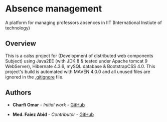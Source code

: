 # Absence management

A platform for managing professors absences in IIT (International Instiute of technology)

## Overview

This is a calss project for (Development of distributed web components Subject) using Java2EE (with JDK 8 & tested under Apache tomcat 9 WebServer), Hibernate 4.3.6, mySQL database & BootstrapCSS 4.0.
This project's build is automated with MAVEN 4.0.0 and all unused files are ignored in the [.gitignore](https://github.com/your/project/contributors) file.

## Authors

* **Charfi Omar** - *Initial work* - [GitHub](https://github.com/charfiomar)

* **Med. Faiez Abid** - *Contributor* - [GitHub](https://github.com/BOSSf)
